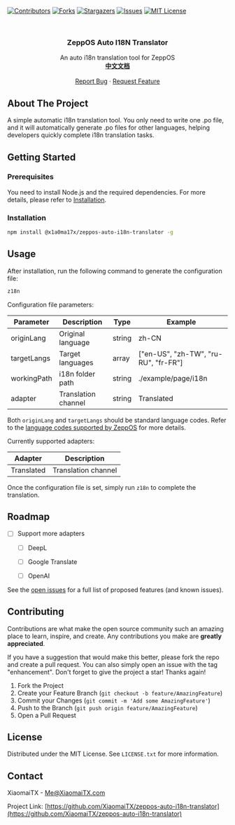 [![Contributors][contributors-shield]][contributors-url]
[![Forks][forks-shield]][forks-url]
[![Stargazers][stars-shield]][stars-url]
[![Issues][issues-shield]][issues-url]
[![MIT License][license-shield]][license-url]

<br />
<div align="center">

  <h3 align="center">ZeppOS Auto I18N Translator</h3>

  <p align="center">
    An auto i18n translation tool for ZeppOS
    <br />
    <a href="https://github.com/XiaomaiTX/zeppos-auto-i18n-translator/blob/master/README_zh-CN.md"><strong>中文文档</strong></a>
    <br />
    <br />
    <a href="https://github.com/XiaomaiTX/zeppos-auto-i18n-translator/issues">Report Bug</a>
    ·
    <a href="https://github.com/XiaomaiTX/zeppos-auto-i18n-translator/issues">Request Feature</a>
  </p>
</div>


## About The Project

A simple automatic i18n translation tool. You only need to write one .po file, and it will automatically generate .po files for other languages, helping developers quickly complete i18n translation tasks.


## Getting Started

### Prerequisites

You need to install Node.js and the required dependencies. For more details, please refer to [Installation](#installation).


### Installation

```sh
npm install @x1a0ma17x/zeppos-auto-i18n-translator -g
```

## Usage

After installation, run the following command to generate the configuration file:

```sh
z18n
```

Configuration file parameters:

| Parameter    | Description           | Type   | Example                                  |
| ------------ | --------------------- | ------ | ---------------------------------------- |
| originLang   | Original language     | string | zh-CN                                    |
| targetLangs  | Target languages      | array  | ["en-US", "zh-TW", "ru-RU", "fr-FR"]     |
| workingPath  | i18n folder path      | string | ./example/page/i18n                      |
| adapter      | Translation channel   | string | Translated                               |

Both `originLang` and `targetLangs` should be standard language codes. Refer to the [language codes supported by ZeppOS](https://docs.zepp.com/zh-cn/docs/reference/related-resources/language-list/) for more details.

Currently supported adapters:

| Adapter     | Description           |
| ----------- | --------------------- |
| Translated  | Translation channel   |

Once the configuration file is set, simply run `z18n` to complete the translation.


## Roadmap

- [ ] Support more adapters
  - [ ] DeepL
  - [ ] Google Translate
  - [ ] OpenAI


See the [open issues](https://github.com/XiaomaiTX/zeppos-auto-i18n-translator/issues) for a full list of proposed features (and known issues).




## Contributing

Contributions are what make the open source community such an amazing place to learn, inspire, and create. Any contributions you make are **greatly appreciated**.

If you have a suggestion that would make this better, please fork the repo and create a pull request. You can also simply open an issue with the tag "enhancement".
Don't forget to give the project a star! Thanks again!

1. Fork the Project
2. Create your Feature Branch (`git checkout -b feature/AmazingFeature`)
3. Commit your Changes (`git commit -m 'Add some AmazingFeature'`)
4. Push to the Branch (`git push origin feature/AmazingFeature`)
5. Open a Pull Request




## License

Distributed under the MIT License. See `LICENSE.txt` for more information.




## Contact

XiaomaiTX - Me@XiaomaiTX.com

Project Link: [https://github.com/XiaomaiTX/zeppos-auto-i18n-translator](https://github.com/XiaomaiTX/zeppos-auto-i18n-translator)




[contributors-shield]: https://img.shields.io/github/contributors/XiaomaiTX/zeppos-auto-i18n-translator.svg?style=for-the-badge
[contributors-url]: https://github.com/XiaomaiTX/zeppos-auto-i18n-translator/graphs/contributors
[forks-shield]: https://img.shields.io/github/forks/XiaomaiTX/zeppos-auto-i18n-translator.svg?style=for-the-badge
[forks-url]: https://github.com/XiaomaiTX/zeppos-auto-i18n-translator/network/members
[stars-shield]: https://img.shields.io/github/stars/XiaomaiTX/zeppos-auto-i18n-translator.svg?style=for-the-badge
[stars-url]: https://github.com/XiaomaiTX/zeppos-auto-i18n-translator/stargazers
[issues-shield]: https://img.shields.io/github/issues/XiaomaiTX/zeppos-auto-i18n-translator.svg?style=for-the-badge
[issues-url]: https://github.com/XiaomaiTX/zeppos-auto-i18n-translator/issues
[license-shield]: https://img.shields.io/github/license/XiaomaiTX/zeppos-auto-i18n-translator.svg?style=for-the-badge
[license-url]: https://github.com/XiaomaiTX/zeppos-auto-i18n-translator/blob/master/LICENSE.txt
